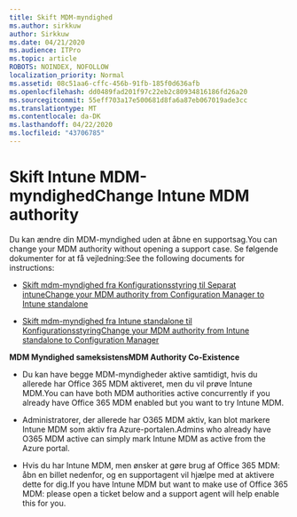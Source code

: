```yaml
---
title: Skift MDM-myndighed
ms.author: sirkkuw
author: Sirkkuw
ms.date: 04/21/2020
ms.audience: ITPro
ms.topic: article
ROBOTS: NOINDEX, NOFOLLOW
localization_priority: Normal
ms.assetid: 08c51aa6-cffc-456b-91fb-185f0d636afb
ms.openlocfilehash: dd0489fad201f97c22eb2c80934816186fd26a20
ms.sourcegitcommit: 55eff703a17e500681d8fa6a87eb067019ade3cc
ms.translationtype: MT
ms.contentlocale: da-DK
ms.lasthandoff: 04/22/2020
ms.locfileid: "43706785"
---
```

# <a name="change-intune-mdm-authority"></a><span data-ttu-id="831d4-102">Skift Intune MDM-myndighed</span><span class="sxs-lookup"><span data-stu-id="831d4-102">Change Intune MDM authority</span></span>

<span data-ttu-id="831d4-103">Du kan ændre din MDM-myndighed uden at åbne en supportsag.</span><span class="sxs-lookup"><span data-stu-id="831d4-103">You can change your MDM authority without opening a support case.</span></span> <span data-ttu-id="831d4-104">Se følgende dokumenter for at få vejledning:</span><span class="sxs-lookup"><span data-stu-id="831d4-104">See the following documents for instructions:</span></span>
  
- [<span data-ttu-id="831d4-105">Skift mdm-myndighed fra Konfigurationsstyring til Separat intune</span><span class="sxs-lookup"><span data-stu-id="831d4-105">Change your MDM authority from Configuration Manager to Intune standalone</span></span>](https://docs.microsoft.com/configmgr/mdm/deploy-use/migrate-change-mdm-authority)
    
- [<span data-ttu-id="831d4-106">Skift mdm-myndighed fra Intune standalone til Konfigurationsstyring</span><span class="sxs-lookup"><span data-stu-id="831d4-106">Change your MDM authority from Intune standalone to Configuration Manager</span></span>](https://docs.microsoft.com/configmgr/mdm/deploy-use/change-mdm-authority)
    
 <span data-ttu-id="831d4-107">**MDM Myndighed sameksistens**</span><span class="sxs-lookup"><span data-stu-id="831d4-107">**MDM Authority Co-Existence**</span></span>
  
- <span data-ttu-id="831d4-108">Du kan have begge MDM-myndigheder aktive samtidigt, hvis du allerede har Office 365 MDM aktiveret, men du vil prøve Intune MDM.</span><span class="sxs-lookup"><span data-stu-id="831d4-108">You can have both MDM authorities active concurrently if you already have Office 365 MDM enabled but you want to try Intune MDM.</span></span>
    
- <span data-ttu-id="831d4-109">Administratorer, der allerede har O365 MDM aktiv, kan blot markere Intune MDM som aktiv fra Azure-portalen.</span><span class="sxs-lookup"><span data-stu-id="831d4-109">Admins who already have O365 MDM active can simply mark Intune MDM as active from the Azure portal.</span></span>
    
- <span data-ttu-id="831d4-110">Hvis du har Intune MDM, men ønsker at gøre brug af Office 365 MDM: åbn en billet nedenfor, og en supportagent vil hjælpe med at aktivere dette for dig.</span><span class="sxs-lookup"><span data-stu-id="831d4-110">If you have Intune MDM but want to make use of Office 365 MDM: please open a ticket below and a support agent will help enable this for you.</span></span>
    

